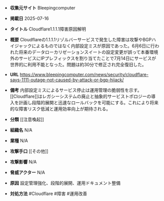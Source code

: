 - **収集元サイト**
Bleepingcomputer

- **掲載日**
2025-07-16

- **タイトル**
Cloudflare1.1.1.1障害原因解明

- **概要**
Cloudflareの1.1.1.1リゾルバーサービスで発生した障害は攻撃やBGPハイジャックによるものではなく内部設定ミスが原因であった。6月6日に行われた将来のデータローカリゼーションスイートの設定変更が誤って本番環境外のサービスにIPプレフィックスを割り当てたことで7月14日にサービスが世界的に利用不能となった。問題は約30分で修正され完全復旧した。

- **URL**
https://www.bleepingcomputer.com/news/security/cloudflare-says-1111-outage-not-caused-by-attack-or-bgp-hijack/

- **備考**
内部設定ミスによるサービス停止は運用管理の脆弱性を示す。[[Cloudflare]]はレガシーシステムの廃止と抽象的サービストポロジーの導入を計画し段階的展開と迅速なロールバックを可能にする。これにより将来的な障害リスク低減と運用効率向上が期待される。

- **分類**
[[注意喚起]]

- **組織名**
N/A

- **業種**
N/A

- **攻撃手口**
[[その他]]

- **攻撃影響**
N/A

- **脅威アクター**
N/A

- **原因**
設定管理強化、段階的展開、運用ドキュメント整備

- **対処方法**
#Cloudflare #障害 #運用改善
